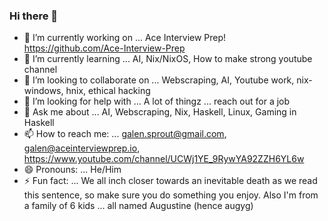 ### Hi there 👋


- 🔭 I’m currently working on ... Ace Interview Prep! https://github.com/Ace-Interview-Prep
- 🌱 I’m currently learning ... AI, Nix/NixOS, How to make strong youtube channel
- 👯 I’m looking to collaborate on ... Webscraping, AI, Youtube work, nix-windows, hnix, ethical hacking
- 🤔 I’m looking for help with ... A lot of thingz ... reach out for a job
- 💬 Ask me about ... AI, Webscraping, Nix, Haskell, Linux, Gaming in Haskell
- 📫 How to reach me: ... galen.sprout@gmail.com, galen@aceinterviewprep.io, https://www.youtube.com/channel/UCWj1YE_9RywYA92ZZH6YL6w
- 😄 Pronouns: ... He/Him
- ⚡ Fun fact: ... We all inch closer towards an inevitable death as we read this sentence, so make sure you do something you enjoy. Also I'm from a family of 6 kids ... all named Augustine (hence augyg)
